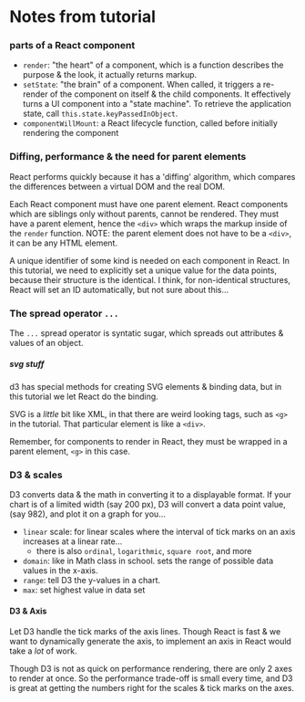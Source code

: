 # Notes from tutorial

### parts of a React component

* `render`: "the heart" of a component, which is a function describes the
  purpose & the look, it actually returns markup.
* `setState`: "the brain" of a component. When called, it triggers a re-render
  of the component on itself & the child components. It effectively turns a UI
  component into a "state machine". To retrieve the application state, call
  `this.state.keyPassedInObject`.
* `componentWillMount`: a React lifecycle function, called before initially
  rendering the component

### Diffing, performance & the need for parent elements

React performs quickly because it has a 'diffing' algorithm, which compares the
differences between a virtual DOM and the real DOM.

Each React component must have one parent element. React components which are
siblings only without parents, cannot be rendered. They must have a parent
element, hence the `<div>` which wraps the markup inside of the `render`
function. NOTE: the parent element does not have to be a `<div>`, it can be any
HTML element.

A unique identifier of some kind is needed on each component in React. In this
tutorial, we need to explicitly set a unique value for the data points, because
their structure is the identical. I think, for non-identical structures, React
will set an ID automatically, but not sure about this...

### The spread operator `...`

The `...` spread operator is syntatic sugar, which spreads out attributes &
values of an object.

##### svg stuff

d3 has special methods for creating SVG elements & binding data, but in this
tutorial we let React do the binding.

SVG is a *little* bit like XML, in that there are weird looking tags, such as
`<g>` in the tutorial. That particular element is like a `<div>`.

Remember, for components to render in React, they must be wrapped in a parent
element, `<g>` in this case.

### D3 & scales

D3 converts data & the math in converting it to a displayable format. If your
chart is of a limited width (say 200 px), D3 will convert a data point value,
(say 982), and plot it on a graph for you...

* `linear` scale: for linear scales where the interval of tick marks on an axis
  increases at a linear rate...
  * there is also `ordinal`, `logarithmic`, `square root`, and more
* `domain`: like in Math class in school. sets the range of possible data values
  in the x-axis.
* `range`: tell D3 the y-values in a chart.
* `max`: set highest value in data set

#### D3 & Axis

Let D3 handle the tick marks of the axis lines. Though React is fast & we want
to dynamically generate the axis, to implement an axis in React would take a
*lot* of work.

Though D3 is not as quick on performance rendering, there are only 2 axes to
render at once. So the performance trade-off is small every time, and D3 is
great at getting the numbers right for the scales & tick marks on the axes.
